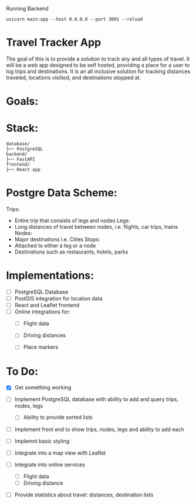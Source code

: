 Running Backend
```
uvicorn main:app --host 0.0.0.0 --port 3001 --reload
```



# Travel Tracker App
The goal of this is to provide a solution to track any and all types of travel. It will be a web app designed to be self hosted, providing a place for a user to log trips and destinations. It is an all inclusive solution for tracking distances traveled, locations visitied, and destinations stopped at.

# Goals:


# Stack:
```
database/
├── PostgreSQL
backend/
├── FastAPI
frontend/
├── React app 
```

# Postgre Data Scheme:
Trips: 
- Entire trip that consists of legs and nodes
Legs: 
- Long distances of travel between nodes, i.e. flights, car trips, trains
Nodes: 
- Major destinations i.e. Cities
Stops:
- Attached to either a leg or a node
- Destinations such as restaurants, hotels, parks

# Implementations:
- [ ] PostgreSQL Database
- [ ] PostGIS integration for location data
- [ ] React and Leaflet frontend
- [ ] Online integrations for:
	- [ ] Flight data
	- [ ] Driving distances
	- [ ] Place markers


# To Do:
- [X] Get something working
- [ ] Implement PostgreSQL database with ability to add and query trips, nodes, legs
	- [ ] Ability to provide sorted lists
- [ ] Implement front end to show trips, nodes, legs and ability to add each
- [ ] Implemnt basic styling
- [ ] Integrate into a map view with Leaflet
- [ ] Integrate into online services 
	- [ ] Flight data
	- [ ] Driving distance
- [ ] Provide statistics about travel: distances, destination lists




